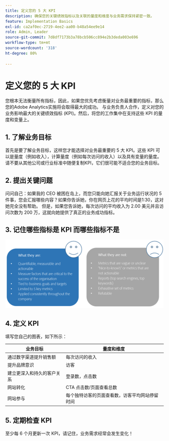 ```yaml
---
title: 定义您的 5 大 KPI
description: 确保您的关键绩效指标以及关联的量度和维度与业务需求保持紧密一致。
feature: Implementation Basics
exl-id: ca2af0ec-2719-4ee2-aa00-b48a54ee9e14
role: Admin, Leader
source-git-commit: 7d8df7173b3a78bcb506cc894e2b3deda003e696
workflow-type: tm+mt
source-wordcount: '318'
ht-degree: 80%

---
```


# 定义您的 5 大 KPI

您根本无法衡量所有指标，因此，如果您优先考虑衡量对业务最重要的指标，那么您的Adobe Analytics实施将会取得最大的成功。 与业务负责人合作，定义对您的业务影响最大的关键绩效指标 (KPI)。然后，将您的工作集中在支持这些 KPI 的量度和变量上。

## 1. 了解业务目标

首先是要了解业务目标，这样您才能选择对业务最重要的 5 大 KPI。这些 KPI 可以是量度（例如收入），计算量度（例如每次访问的收入）以及具有变量的量度。请不要从其他公司或行业标准中随便复制KPI，它们很可能不适合您的业务目标。

## 2. 提出关键问题

问问自己：如果我的 CEO 被困在岛上，而您只能向她汇报关于业务运行状况的 5 件事，您会汇报哪些内容？如果你告诉她，你在网页上花的平均时间是1:30，这对她完全没有帮助。 但是，如果您告诉她，每次访问的平均收入为 2.00 美元并且访问次数为 200 万，这就向她提供了真正的业务成功指标。

## 3. 记住哪些指标是 KPI 而哪些指标不是

![](assets/kpis.png)

## 4. 定义 KPI

填写您自己的图表，如下所示：

| 业务目标 | 量度和维度 |
| --- | --- |
| 通过数字渠道提升销售额 | 每次访问的收入 |
| 提升品牌意识 | 访客 |
| 建立更深入和持久的客户关系 | 登录数，点击数 |
| 网站转化 | CTA 点击数/页面查看总数 |
| 网站参与 | 每个独特访客的页面查看数，访客平均网站停留时间 |

## 5. 定期检查 KPI

至少每 6 个月更新一次 KPI，请记住，业务需求经常会发生变化！
